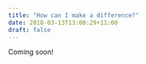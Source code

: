 ```yaml
---
title: "How can I make a difference?"
date: 2018-03-13T13:00:29+11:00
draft: false
---
```


Coming soon!